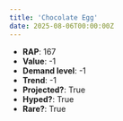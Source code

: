 ```yaml
---
title: 'Chocolate Egg'
date: 2025-08-06T00:00:00Z
---
```

- **RAP**: 167
- **Value**: -1
- **Demand level**: -1
- **Trend**: -1
- **Projected?**: True
- **Hyped?**: True
- **Rare?**: True
